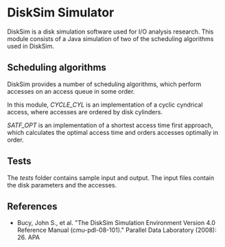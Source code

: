 # DiskSim Simulator

DiskSim is a disk simulation software used for I/O analysis research. This module consists of a Java simulation of two of the scheduling algorithms used in DiskSim.

## Scheduling algorithms

DiskSim provides a number of scheduling algorithms, which perform accesses on an access queue in some order.

In this module, *CYCLE_CYL* is an implementation of a cyclic cyndrical access, where accesses are ordered by disk cylinders.

*SATF_OPT* is an implementation of a shortest access time first approach, which calculates the optimal access time and orders accesses optimally in order.

## Tests

The *tests* folder contains sample input and output. The input files contain the disk parameters and the accesses.

## References

- Bucy, John S., et al. "The DiskSim Simulation Environment Version 4.0 Reference Manual (cmu-pdl-08-101)." Parallel Data Laboratory (2008): 26.
APA
